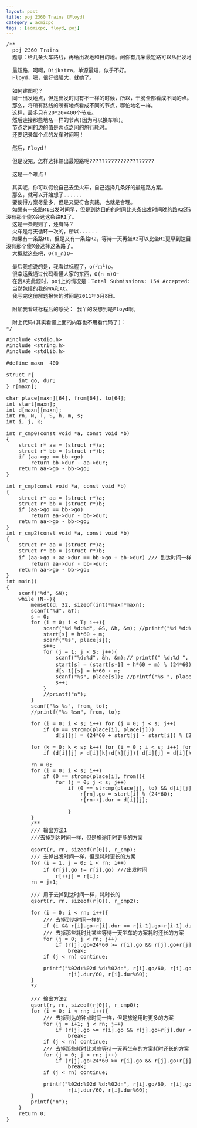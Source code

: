 ```yaml
---
layout: post
title: poj 2360 Trains (Floyd)
category : acmicpc
tags : [acmicpc, floyd, poj]
---
```


<pre>/**
  poj 2360 Trains
  题意：给几条火车路线，再给出发地和目的地。问你有几条最短路可以从出发地到达目的地。

  最短路，呵呵，Dijkstra，单源最短，似乎不好。
  Floyd，嗯，很好很强大，就她了。

  如何建图呢？
  同一出发地点，但是出发时间有不一样的时候，所以，干脆全部看成不同的点。
  那么，将所有路线的所有地点看成不同的节点，哪怕地名一样。
  这样，最多只有20*20=400个节点。
  然后连接那些地名一样的节点(因为可以换车嘛)。
  节点之间的边的值是两点之间的旅行耗时。
  还要记录每个点的发车时间啊！

  然后，Floyd！

  但是没完，怎样选择输出最短路呢?????????????????????

  这是一个难点！

  其实呢，你可以假设自己去坐火车，自己选择几条好的最短路方案。
  那么，就可以开始想了......
  要使得方案尽量多，但是又要符合实践，也就是合理。
  如果有一条路R1出发时间早，但是到达目的的时间比某条出发时间晚的路R2还迟，
没有那个傻X会选这条路R1了。
  这是一条规则了，还有吗？
  火车是每天循环一次的，所以......
  如果有一条路R1，但是又有一条路R2，等待一天再坐R2可以比坐R1更早到达目的地，
没有那个傻X会选择这条路了。
  大概就这些吧，O(∩_∩)O~

  最后我想说的是，我看过标程了，o(╯□╰)o。
  很幸运我通过代码看懂人家的东西，O(∩_∩)O~
  在我A完此题时，poj上的情况是：Total Submissions: 154 Accepted: 49
  当然包括的我的WA和AC。
  我写完这份解题报告的时间是2011年5月8日。

  附加我看过标程后的感受： 我丫的没想到是Floyd啊。

  附上代码(其实看懂上面的内容也不用看代码了)：
*/</pre>
<!--more-->
<pre>#include &lt;stdio.h&gt;
#include &lt;string.h&gt;
#include &lt;stdlib.h&gt;

#define maxn  400

struct r{
    int go, dur;
} r[maxn];

char place[maxn][64], from[64], to[64];
int start[maxn];
int d[maxn][maxn];
int rn, N, T, S, h, m, s;
int i, j, k;

int r_cmp0(const void *a, const void *b)
{
    struct r* aa = (struct r*)a;
    struct r* bb = (struct r*)b;
    if (aa-&gt;go == bb-&gt;go)
        return bb-&gt;dur - aa-&gt;dur;
    return aa-&gt;go - bb-&gt;go;
}

int r_cmp(const void *a, const void *b)
{
    struct r* aa = (struct r*)a;
    struct r* bb = (struct r*)b;
    if (aa-&gt;go == bb-&gt;go)
        return aa-&gt;dur - bb-&gt;dur;
    return aa-&gt;go - bb-&gt;go;
}
int r_cmp2(const void *a, const void *b)
{
    struct r* aa = (struct r*)a;
    struct r* bb = (struct r*)b;
    if (aa-&gt;go + aa-&gt;dur == bb-&gt;go + bb-&gt;dur) /// 到达时间一样
        return aa-&gt;dur - bb-&gt;dur;
    return aa-&gt;go - bb-&gt;go;
}
int main()
{
    scanf("%d", &amp;N);
    while (N--){
        memset(d, 32, sizeof(int)*maxn*maxn);
        scanf("%d", &amp;T);
        s = 0;
        for (i = 0; i &lt; T; i++){
            scanf("%d %d:%d", &amp;S, &amp;h, &amp;m); //printf("%d %d:%d ", S, h, m);
            start[s] = h*60 + m;
            scanf("%s", place[s]);
            s++;
            for (j = 1; j &lt; S; j++){
                scanf("%d:%d", &amp;h, &amp;m);// printf(" %d:%d ", h, m);
                start[s] = (start[s-1] + h*60 + m) % (24*60); /// 出发时间
                d[s-1][s] = h*60 + m;
                scanf("%s", place[s]); //printf("%s ", place[s]);
                s++;
            }
            //printf("n");
        }
        scanf("%s %s", from, to);
        //printf("%s %sn", from, to);

        for (i = 0; i &lt; s; i++) for (j = 0; j &lt; s; j++)
            if (0 == strcmp(place[i], place[j]))
                d[i][j] = (24*60 + start[j] - start[i]) % (24*60);

        for (k = 0; k &lt; s; k++) for (i = 0 ; i &lt; s; i++) for (j = 0; j &lt; s; j++)
            if (d[i][j] &gt; d[i][k]+d[k][j]){ d[i][j] = d[i][k]+d[k][j];}

        rn = 0;
        for (i = 0; i &lt; s; i++)
            if (0 == strcmp(place[i], from)){
                for (j = 0; j &lt; s; j++)
                    if (0 == strcmp(place[j], to) &amp;&amp; d[i][j] &lt; (32&lt;&lt;24)){
                        r[rn].go = start[i] % (24*60);
                        r[rn++].dur = d[i][j];

                    }
        }
        /**
        /// 输出方法1
        ///去掉到达时间一样，但是旅途用时更多的方案

        qsort(r, rn, sizeof(r[0]), r_cmp);
        /// 去掉出发时间一样，但是耗时更长的方案
        for (i = 1, j = 0; i &lt; rn; i++)
            if (r[j].go != r[i].go) ///出发时间
                r[++j] = r[i];
        rn = j+1;

        /// 用于去掉到达时间一样，耗时长的
        qsort(r, rn, sizeof(r[0]), r_cmp2);

        for (i = 0; i &lt; rn; i++){
            /// 去掉到达时间一样的
            if (i &amp;&amp; r[i].go+r[i].dur == r[i-1].go+r[i-1].dur) continue;
            /// 去掉那些耗时比某些等待一天坐车的方案耗时还长的方案
            for (j = 0; j &lt; rn; j++)
                if (r[j].go+24*60 &gt;= r[i].go &amp;&amp; r[j].go+r[j].dur+24*60 &lt;= r[i].go+r[i].dur)
                    break;
            if (j &lt; rn) continue;

            printf("%02d:%02d %d:%02dn", r[i].go/60, r[i].go%60,
                    r[i].dur/60, r[i].dur%60);
        }
        */

        /// 输出方法2
        qsort(r, rn, sizeof(r[0]), r_cmp0);
        for (i = 0; i &lt; rn; i++){
            /// 去掉到达的钟点时间一样，但是旅途用时更多的方案
            for (j = i+1; j &lt; rn; j++)
                if (r[j].go &gt;= r[i].go &amp;&amp; r[j].go+r[j].dur &lt;= r[i].go+r[i].dur)
                    break;
            if (j &lt; rn) continue;
            /// 去掉那些耗时比某些等待一天再坐车的方案耗时还长的方案
            for (j = 0; j &lt; rn; j++)
                if (r[j].go+24*60 &gt;= r[i].go &amp;&amp; r[j].go+r[j].dur+24*60 &lt;= r[i].go+r[i].dur)
                    break;
            if (j &lt; rn) continue;

            printf("%02d:%02d %d:%02dn", r[i].go/60, r[i].go%60,
                    r[i].dur/60, r[i].dur%60);
        }
        printf("n");
    }
    return 0;
}</pre>
